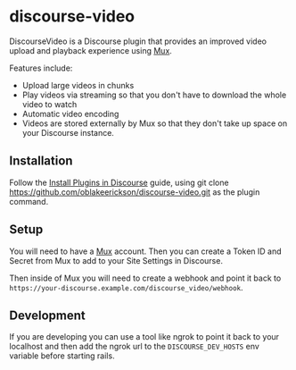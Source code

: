 # discourse-video

DiscourseVideo is a Discourse plugin that provides an improved video upload
and playback experience using [Mux](https://mux.com/).

Features include:

- Upload large videos in chunks
- Play videos via streaming so that you don't have to download the whole video
  to watch
- Automatic video encoding
- Videos are stored externally by Mux so that they don't take up space on your
  Discourse instance.

## Installation

Follow the [Install Plugins in
Discourse](https://meta.discourse.org/t/install-plugins-in-discourse/19157)
guide, using git clone https://github.com/oblakeerickson/discourse-video.git as
the plugin command.

## Setup

You will need to have a [Mux](https://mux.com) account. Then you can create a
Token ID and Secret from Mux to add to your Site Settings in Discourse.

Then inside of Mux you will need to create a webhook and point it back to
`https://your-discourse.example.com/discourse_video/webhook`.

## Development

If you are developing you can use a tool like ngrok to point it back to your
localhost and then add the ngrok url to the `DISCOURSE_DEV_HOSTS` env variable
before starting rails.
